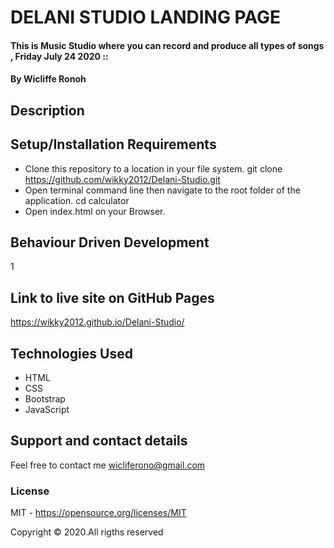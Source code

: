 # DELANI STUDIO LANDING PAGE
#### This is Music Studio where you can record and produce all types of songs , Friday July 24 2020 ::
#### By **Wicliffe Ronoh**
## Description

## Setup/Installation Requirements
* Clone this repository to a location in your file system. git clone https://github.com/wikky2012/Delani-Studio.git
* Open terminal command line then navigate to the root folder of the application. cd calculator
* Open index.html on your Browser.
## Behaviour Driven Development
1
## Link to live site on GitHub Pages
https://wikky2012.github.io/Delani-Studio/
## Technologies Used
 * HTML
 * CSS
 * Bootstrap
 * JavaScript
## Support and contact details
Feel free to contact me wicliferono@gmail.com
### License
MIT - https://opensource.org/licenses/MIT

Copyright © 2020.All rigths reserved


